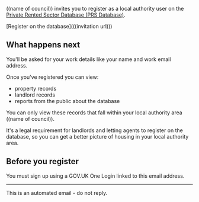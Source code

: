 ((name of council)) invites you to register as a local authority user on the [Private Rented Sector Database (PRS Database)](https://example.com).

[Register on the database](((invitation url)))

## What happens next
You'll be asked for your work details like your name and work email address.

Once you've registered you can view:
* property records
* landlord records
* reports from the public about the database

You can only view these records that fall within your local authority area ((name of council)).

It's a legal requirement for landlords and letting agents to register on the database, so you can get a better picture of housing in your local authority area.

## Before you register
You must sign up using a GOV.UK One Login linked to this email address.

---
This is an automated email - do not reply.